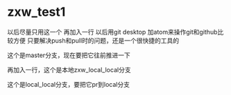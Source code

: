 # zxw_test1
以后尽量只用这一个
再加入一行
以后用git desktop 加atom来操作git和github比较方便
只要解决push和pull时的问题，还是一个很快捷的工具的

这个是master分支，现在要把它往前推进一下

再加入一行，这个是本地zxw_local_local分支

这个是local_local分支，要把它pr到local分支
